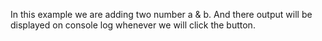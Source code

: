 In this example we are adding two number a & b. 
And there output will be displayed on console log whenever we will click the button.
